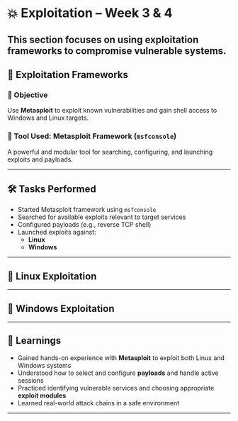 # 💥 Exploitation – Week 3 & 4

 This section focuses on using exploitation frameworks to compromise vulnerable systems. 
---

## 🎯 Exploitation Frameworks

### 🔹 Objective  
Use **Metasploit** to exploit known vulnerabilities and gain shell access to Windows and Linux targets.

### 🔹 Tool Used: Metasploit Framework (`msfconsole`)  
A powerful and modular tool for searching, configuring, and launching exploits and payloads.

---

## 🛠️ Tasks Performed

- Started Metasploit framework using `msfconsole`
- Searched for available exploits relevant to target services
- Configured payloads (e.g., reverse TCP shell)
- Launched exploits against:
  - **Linux** 
  - **Windows** 

---

## 🧪 Linux Exploitation


---

## 🧪 Windows Exploitation


---

## 🧠 Learnings

* Gained hands-on experience with **Metasploit** to exploit both Linux and Windows systems
* Understood how to select and configure **payloads** and handle active sessions
* Practiced identifying vulnerable services and choosing appropriate **exploit modules**
* Learned real-world attack chains in a safe environment

---
